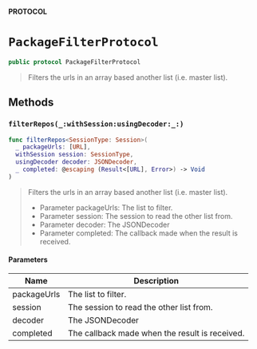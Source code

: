 **PROTOCOL**

# `PackageFilterProtocol`

```swift
public protocol PackageFilterProtocol
```

> Filters the urls in an array based another list (i.e. master list).

## Methods
### `filterRepos(_:withSession:usingDecoder:_:)`

```swift
func filterRepos<SessionType: Session>(
  _ packageUrls: [URL],
  withSession session: SessionType,
  usingDecoder decoder: JSONDecoder,
  _ completed: @escaping (Result<[URL], Error>) -> Void
)
```

> Filters the urls in an array based another list (i.e. master list).
> - Parameter packageUrls: The list to filter.
> - Parameter session: The session to read the other list from.
> - Parameter decoder: The JSONDecoder
> - Parameter completed: The callback made when the result is received.

#### Parameters

| Name | Description |
| ---- | ----------- |
| packageUrls | The list to filter. |
| session | The session to read the other list from. |
| decoder | The JSONDecoder |
| completed | The callback made when the result is received. |